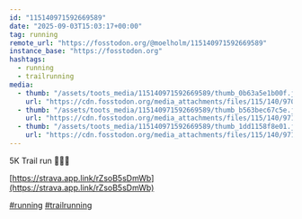 ```yaml
---
id: "115140971592669589"
date: "2025-09-03T15:03:17+00:00"
tag: running
remote_url: "https://fosstodon.org/@moelholm/115140971592669589"
instance_base: "https://fosstodon.org"
hashtags:
  - running
  - trailrunning
media:
  - thumb: "/assets/toots_media/115140971592669589/thumb_0b63a5e1b00f.jpeg"
    url: "https://cdn.fosstodon.org/media_attachments/files/115/140/970/417/056/502/original/4911091cc1cd062b.jpeg"
  - thumb: "/assets/toots_media/115140971592669589/thumb_b563bec67c5e.jpeg"
    url: "https://cdn.fosstodon.org/media_attachments/files/115/140/971/254/821/350/original/4acd2dc68f7b19d4.jpeg"
  - thumb: "/assets/toots_media/115140971592669589/thumb_1dd1158f8e01.jpeg"
    url: "https://cdn.fosstodon.org/media_attachments/files/115/140/971/290/309/104/original/e7c0ebcfa5365c36.jpeg"
---
```

5K Trail run 🏃🏽‍♀️ 

[https://strava.app.link/rZsoB5sDmWb](https://strava.app.link/rZsoB5sDmWb)

[#running](https://fosstodon.org/tags/running) [#trailrunning](https://fosstodon.org/tags/trailrunning)

